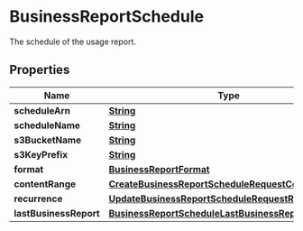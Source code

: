 

# BusinessReportSchedule

The schedule of the usage report.

## Properties

| Name | Type | Description | Notes |
|------------ | ------------- | ------------- | -------------|
|**scheduleArn** | [**String**](String.md) |  |  [optional] |
|**scheduleName** | [**String**](String.md) |  |  [optional] |
|**s3BucketName** | [**String**](String.md) |  |  [optional] |
|**s3KeyPrefix** | [**String**](String.md) |  |  [optional] |
|**format** | [**BusinessReportFormat**](BusinessReportFormat.md) |  |  [optional] |
|**contentRange** | [**CreateBusinessReportScheduleRequestContentRange**](CreateBusinessReportScheduleRequestContentRange.md) |  |  [optional] |
|**recurrence** | [**UpdateBusinessReportScheduleRequestRecurrence**](UpdateBusinessReportScheduleRequestRecurrence.md) |  |  [optional] |
|**lastBusinessReport** | [**BusinessReportScheduleLastBusinessReport**](BusinessReportScheduleLastBusinessReport.md) |  |  [optional] |



